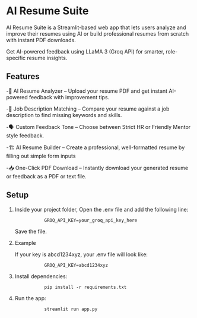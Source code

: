 
#  AI Resume Suite

AI Resume Suite is a Streamlit-based web app that lets users analyze and improve their resumes using AI or build professional resumes from scratch with instant PDF downloads. 

Get AI-powered feedback using LLaMA 3 (Groq API) for smarter, role-specific resume insights.

## Features

-🧠 AI Resume Analyzer – Upload your resume PDF and get instant AI-powered feedback with improvement tips.

-🎯 Job Description Matching – Compare your resume against a job description to find missing keywords and skills.

-🗣️ Custom Feedback Tone – Choose between Strict HR or Friendly Mentor style feedback.

-🏗️ AI Resume Builder – Create a professional, well-formatted resume by filling out simple form inputs

-📥 One-Click PDF Download – Instantly download your generated resume or feedback as a PDF or text file.

## Setup

1. Inside your project folder, Open the .env file and add the following line:
                 
                  GROQ_API_KEY=your_groq_api_key_here
   Save the file.

2. Example

   If your key is abcd1234xyz, your .env file will look like:
                  
                  GROQ_API_KEY=abcd1234xyz
   
4. Install dependencies:

                  pip install -r requirements.txt
5. Run the app:

                  streamlit run app.py

